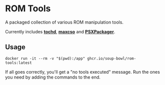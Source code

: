 # ROM Tools

A packaged collection of various ROM manipulation tools.

Currently includes **[tochd][td]**, **[maxcso][cso]** and **[PSXPackager][psx]**.

## Usage

```
docker run -it --rm -v "$(pwd):/app" ghcr.io/soup-bowl/rom-tools:latest
```

If all goes correctly, you'll get a "no tools executed" message. Run the ones you need by adding the commands to the end.

[td]:  https://github.com/thingsiplay/tochd
[cso]: https://github.com/unknownbrackets/maxcso
[psx]: https://github.com/RupertAvery/PSXPackager
